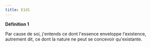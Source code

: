 ```yaml
---
title: E1d1
---
```


**Définition 1**

Par cause de soi, j'entends ce dont l'essence enveloppe l'existence, autrement dit, ce dont la nature ne peut se concevoir qu'existante.